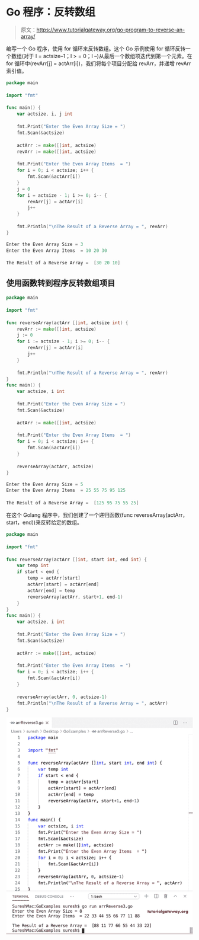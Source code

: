# Go 程序：反转数组

> 原文：<https://www.tutorialgateway.org/go-program-to-reverse-an-array/>

编写一个 Go 程序，使用 for 循环来反转数组。这个 Go 示例使用 for 循环反转一个数组(对于 I = actsize–1；I > = 0；I –)从最后一个数组项迭代到第一个元素。在 for 循环中(revArr[j] = actArr[i])，我们将每个项目分配给 revArr，并递增 revArr 索引值。

```go
package main

import "fmt"

func main() {
    var actsize, i, j int

    fmt.Print("Enter the Even Array Size = ")
    fmt.Scan(&actsize)

    actArr := make([]int, actsize)
    revArr := make([]int, actsize)

    fmt.Print("Enter the Even Array Items  = ")
    for i = 0; i < actsize; i++ {
        fmt.Scan(&actArr[i])
    }
    j = 0
    for i = actsize - 1; i >= 0; i-- {
        revArr[j] = actArr[i]
        j++
    }

    fmt.Println("\nThe Result of a Reverse Array = ", revArr)
}
```

```go
Enter the Even Array Size = 3
Enter the Even Array Items  = 10 20 30

The Result of a Reverse Array =  [30 20 10]
```

## 使用函数转到程序反转数组项目

```go
package main

import "fmt"

func reverseArray(actArr []int, actsize int) {
    revArr := make([]int, actsize)
    j := 0
    for i := actsize - 1; i >= 0; i-- {
        revArr[j] = actArr[i]
        j++
    }

    fmt.Println("\nThe Result of a Reverse Array = ", revArr)
}
func main() {
    var actsize, i int

    fmt.Print("Enter the Even Array Size = ")
    fmt.Scan(&actsize)

    actArr := make([]int, actsize)

    fmt.Print("Enter the Even Array Items  = ")
    for i = 0; i < actsize; i++ {
        fmt.Scan(&actArr[i])
    }

    reverseArray(actArr, actsize)
}
```

```go
Enter the Even Array Size = 5
Enter the Even Array Items  = 25 55 75 95 125

The Result of a Reverse Array =  [125 95 75 55 25]
```

在这个 Golang 程序中，我们创建了一个递归函数(func reverseArray(actArr，start，end))来反转给定的数组。

```go
package main

import "fmt"

func reverseArray(actArr []int, start int, end int) {
    var temp int
    if start < end {
        temp = actArr[start]
        actArr[start] = actArr[end]
        actArr[end] = temp
        reverseArray(actArr, start+1, end-1)
    }
}
func main() {
    var actsize, i int

    fmt.Print("Enter the Even Array Size = ")
    fmt.Scan(&actsize)

    actArr := make([]int, actsize)

    fmt.Print("Enter the Even Array Items  = ")
    for i = 0; i < actsize; i++ {
        fmt.Scan(&actArr[i])
    }

    reverseArray(actArr, 0, actsize-1)
    fmt.Println("\nThe Result of a Reverse Array = ", actArr)
}
```

![Go Program to Reverse an Array 3](img/20ba56bba6076a677c7a696a83cc57e1.png)